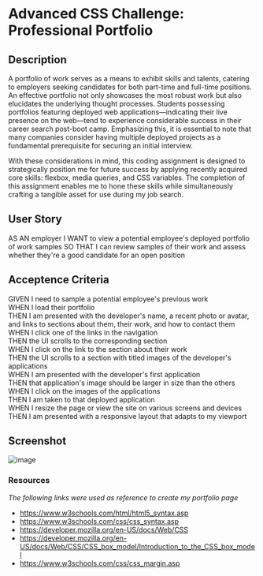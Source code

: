 # Advanced CSS Challenge: Professional Portfolio

## Description
A portfolio of work serves as a means to exhibit skills and talents, catering to employers seeking candidates for both part-time and full-time positions. An effective portfolio not only showcases the most robust work but also elucidates the underlying thought processes. Students possessing portfolios featuring deployed web applications—indicating their live presence on the web—tend to experience considerable success in their career search post-boot camp. Emphasizing this, it is essential to note that many companies consider having multiple deployed projects as a fundamental prerequisite for securing an initial interview.

With these considerations in mind, this coding assignment is designed to strategically position me for future success by applying recently acquired core skills: flexbox, media queries, and CSS variables. The completion of this assignment enables me to hone these skills while simultaneously crafting a tangible asset for use during my job search.

## User Story
AS AN employer
I WANT to view a potential employee's deployed portfolio of work samples
SO THAT I can review samples of their work and assess whether they're a good candidate for an open position

## Acceptence Criteria
GIVEN I need to sample a potential employee's previous work  
WHEN I load their portfolio  
THEN I am presented with the developer's name, a recent photo or avatar, and links to sections about them, their work, and how to contact them  
WHEN I click one of the links in the navigation  
THEN the UI scrolls to the corresponding section  
WHEN I click on the link to the section about their work  
THEN the UI scrolls to a section with titled images of the developer's applications  
WHEN I am presented with the developer's first application  
THEN that application's image should be larger in size than the others  
WHEN I click on the images of the applications  
THEN I am taken to that deployed application  
WHEN I resize the page or view the site on various screens and devices  
THEN I am presented with a responsive layout that adapts to my viewport  

## Screenshot
![image](https://github.com/kgarcia7/week-2-module-challenge/assets/141987295/b8ee941e-f127-4197-a337-d7bb0a0acc36)


### Resources
*The following links were used as reference to create my portfolio page*

- https://www.w3schools.com/html/html5_syntax.asp 
- https://www.w3schools.com/css/css_syntax.asp
- https://developer.mozilla.org/en-US/docs/Web/CSS
- https://developer.mozilla.org/en-US/docs/Web/CSS/CSS_box_model/Introduction_to_the_CSS_box_model
- https://www.w3schools.com/css/css_margin.asp



